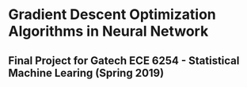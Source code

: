 # Gradient Descent Optimization Algorithms in Neural Network
## Final Project for Gatech ECE 6254 - Statistical Machine Learing (Spring 2019)
